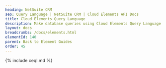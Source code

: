 ```yaml
---
heading: NetSuite CRM
seo: Query Language | NetSuite CRM | Cloud Elements API Docs
title: Cloud Elements Query Language
description: Make database queries using Cloud Elements Query Language.
layout: docs
breadcrumbs: /docs/elements.html
elementId: 140
parent: Back to Element Guides
order: 45
---
```


{% include ceql.md %}
